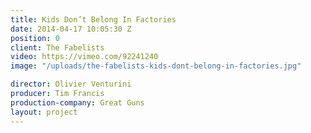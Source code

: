 ```yaml
---
title: Kids Don’t Belong In Factories
date: 2014-04-17 10:05:30 Z
position: 0
client: The Fabelists
video: https://vimeo.com/92241240
image: "/uploads/the-fabelists-kids-dont-belong-in-factories.jpg"

director: Olivier Venturini
producer: Tim Francis
production-company: Great Guns
layout: project
---
```



